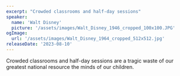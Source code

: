 ```yaml
---
excerpt: "Crowded classrooms and half-day sessions"
speaker:
  name: 'Walt Disney'
  picture: '/assets/images/Walt_Disney_1946_cropped_100x100.JPG'
ogImage:
  url: '/assets/images/Walt_Disney_1964_cropped_512x512.jpg'
releaseDate: '2023-08-10'
---
```


Crowded classrooms and half-day sessions are a tragic waste of our greatest national resource the minds of our children.
